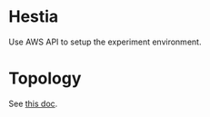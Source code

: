 Hestia
===
Use AWS API to setup the experiment environment.


Topology
===
See [this doc](docs/topology.md).
